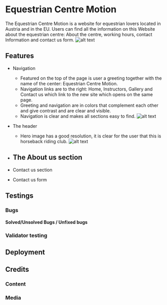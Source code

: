 # Equestrian Centre Motion
The Equestrian Centre Motion is a website for equestrian lovers located in Austria and in the EU. 
Users can find all the information on this Website about the equestrian centre: About the centre, working hours, contact Information and contact us form.
![alt text](readme/assets/images/capture-landing-page.png)


## Features
- Navigation
    - Featured on the top of the page is user a greeting together with the name of the center: Equestrian Centre Motion.
    - Navigation links are to the right: Home, Instructors, Gallery and Contact us which link to the new site which opens on the same page.
    - Greeting and navigation are in colors that complement each other and give contrast and are clear and visible.
    - Navigation is clear and makes all sections easy to find.
    ![alt text](readme/assets/images/feature-navigation.png)

- The header
     - Hero image has a good resolution, it is clear for the user that this is horseback riding club.
     ![alt text](readme/assets/images/capture-hero-image.png)

- The About us section
     -
- Contact us section
- Contact us form

## Testings
### Bugs
#### Solved/Unsolved Bugs / Unfixed bugs
### Validator testing

## Deployment

## Credits

### Content
### Media

  